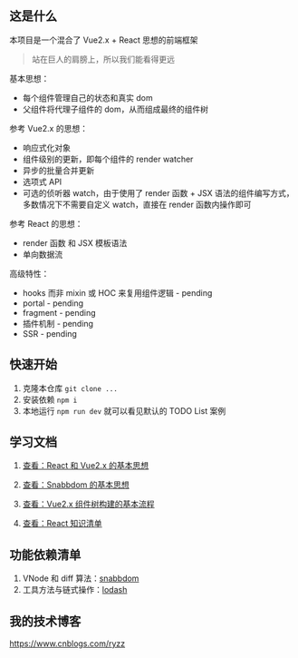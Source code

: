 ## 这是什么

本项目是一个混合了 Vue2.x + React 思想的前端框架

> 站在巨人的肩膀上，所以我们能看得更远

基本思想：

- 每个组件管理自己的状态和真实 dom
- 父组件将代理子组件的 dom，从而组成最终的组件树

参考 Vue2.x 的思想：

- 响应式化对象
- 组件级别的更新，即每个组件的 render watcher
- 异步的批量合并更新
- 选项式 API
- 可选的侦听器 watch，由于使用了 render 函数 + JSX 语法的组件编写方式，多数情况下不需要自定义 watch，直接在 render 函数内操作即可

参考 React 的思想：

- render 函数 和 JSX 模板语法
- 单向数据流

高级特性：

- hooks 而非 mixin 或 HOC 来复用组件逻辑 - pending
- portal - pending
- fragment - pending
- 插件机制 - pending
- SSR - pending

## 快速开始

1. 克隆本仓库 `git clone ...`
2. 安装依赖 `npm i`
3. 本地运行 `npm run dev` 就可以看见默认的 TODO List 案例

## 学习文档

1. [<span style="text-decoration: underline;">查看：React 和 Vue2.x 的基本思想</span>](/docs/React.vs.Vue/index.md)

2. [<span style="text-decoration: underline;">查看：Snabbdom 的基本思想</span>](/docs/Snabbdom基本思想/index.md)

3. [<span style="text-decoration: underline;">查看：Vue2.x 组件树构建的基本流程</span>](/docs/Vue组件树构建的流程/index.md)

4. [<span style="text-decoration: underline;">查看：React 知识清单</span>](/docs/React知识清单/index.md)

## 功能依赖清单

1. VNode 和 diff 算法：[snabbdom](https://github.com/snabbdom/snabbdom)
2. 工具方法与链式操作：[lodash](https://github.com/lodash/lodash)

## 我的技术博客

https://www.cnblogs.com/ryzz
